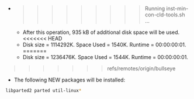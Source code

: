 * >>>>>>>>> Running inst-min-con-cld-tools.sh ...
  * After this operation, 935 kB of additional disk space will be used.
<<<<<<< HEAD
  * Disk size = 1114292K. Space Used = 1540K. Runtime = 00:00:00:01.
=======
  * Disk size = 1236476K. Space Used = 1544K. Runtime = 00:00:00:01.
>>>>>>> refs/remotes/origin/bullseye
  * The following NEW packages will be installed:
  ```bash
libparted2 parted util-linux*
  ```
